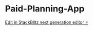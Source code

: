 # Paid-Planning-App

[Edit in StackBlitz next generation editor ⚡️](https://stackblitz.com/~/github.com/HighOaks-NR9/Paid-Planning-App)